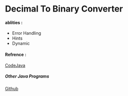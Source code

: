# Decimal To Binary Converter
#### ablities :
  * Error Handling
  * Hints
  * Dynamic
#### Refrence :
[CodeJava](https://www.codejava.net/java-se/swing/jtextfield-basic-tutorial-and-examples)

##### Other Java Programs
[Github](https://github.com/mrjeevan/Simple_java_programs)
  
